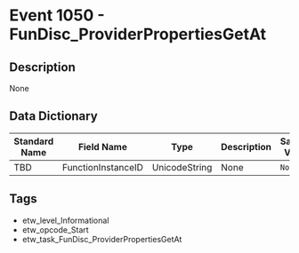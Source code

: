 # Event 1050 - FunDisc_ProviderPropertiesGetAt

## Description
None

## Data Dictionary
|Standard Name|Field Name|Type|Description|Sample Value|
|---|---|---|---|---|
|TBD|FunctionInstanceID|UnicodeString|None|`None`|

## Tags
* etw_level_Informational
* etw_opcode_Start
* etw_task_FunDisc_ProviderPropertiesGetAt